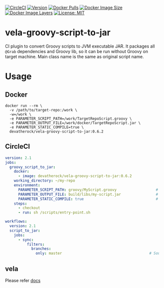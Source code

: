 [![CircleCI](https://circleci.com/gh/devatherock/scriptjar.svg?style=svg)](https://circleci.com/gh/devatherock/scriptjar)
[![Version](https://img.shields.io/docker/v/devatherock/vela-groovy-script-to-jar?sort=date)](https://hub.docker.com/r/devatherock/vela-groovy-script-to-jar/)
[![Docker Pulls](https://img.shields.io/docker/pulls/devatherock/vela-groovy-script-to-jar.svg)](https://hub.docker.com/r/devatherock/vela-groovy-script-to-jar/)
[![Docker Image Size](https://img.shields.io/docker/image-size/devatherock/vela-groovy-script-to-jar.svg?sort=date)](https://hub.docker.com/r/devatherock/vela-groovy-script-to-jar/)
[![Docker Image Layers](https://img.shields.io/microbadger/layers/devatherock/vela-groovy-script-to-jar.svg)](https://microbadger.com/images/devatherock/vela-groovy-script-to-jar)
[![License: MIT](https://img.shields.io/badge/License-MIT-yellow.svg)](https://opensource.org/licenses/MIT)
# vela-groovy-script-to-jar

CI plugin to convert Groovy scripts to JVM executable JAR. It packages all `@Grab` dependencies and Groovy lib, so it can
be run without Groovy on target machine. Main class name is the same as original script name.

# Usage
## Docker

```
docker run --rm \
  -v /path/to/target-repo:/work \
  -w=/work \
  -e PARAMETER_SCRIPT_PATH=/work/TargetRepoScript.groovy \
  -e PARAMETER_OUTPUT_FILE=/work/docker/TargetRepoScript.jar \
  -e PARAMETER_STATIC_COMPILE=true \
  devatherock/vela-groovy-script-to-jar:0.6.2
```  

## CircleCI
```yaml
version: 2.1
jobs:
  groovy_script_to_jar:
    docker:
      - image: devatherock/vela-groovy-script-to-jar:0.6.2
    working_directory: ~/my-repo
    environment:
      PARAMETER_SCRIPT_PATH: groovy/MyScript.groovy                  # Relative path to the groovy script file
      PARAMETER_OUTPUT_FILE: build/libs/my-script.jar                # Relative path to the output file. Optional, defaults to	<script-name>.jar
      PARAMETER_STATIC_COMPILE: true                                 # Indicates whether to compile the script statically
    steps:
      - checkout
      - run: sh /scripts/entry-point.sh

workflows:
  version: 2.1
  script_to_jar:
    jobs:
      - sync:
          filters:
            branches:
              only: master                                        # Source branch
```

## vela
Please refer [docs](DOCS.md)
